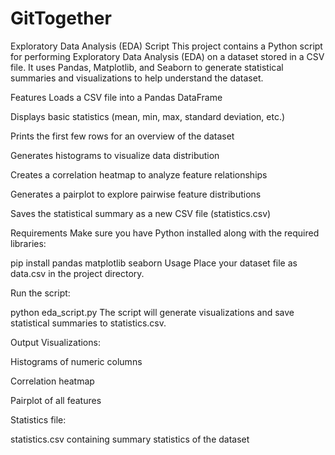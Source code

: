 # GitTogether

Exploratory Data Analysis (EDA) Script
This project contains a Python script for performing Exploratory Data Analysis (EDA) on a dataset stored in a CSV file. It uses Pandas, Matplotlib, and Seaborn to generate statistical summaries and visualizations to help understand the dataset.

Features
Loads a CSV file into a Pandas DataFrame

Displays basic statistics (mean, min, max, standard deviation, etc.)

Prints the first few rows for an overview of the dataset

Generates histograms to visualize data distribution

Creates a correlation heatmap to analyze feature relationships

Generates a pairplot to explore pairwise feature distributions

Saves the statistical summary as a new CSV file (statistics.csv)

Requirements
Make sure you have Python installed along with the required libraries:

pip install pandas matplotlib seaborn
Usage
Place your dataset file as data.csv in the project directory.

Run the script:

python eda_script.py
The script will generate visualizations and save statistical summaries to statistics.csv.

Output
Visualizations:

Histograms of numeric columns

Correlation heatmap

Pairplot of all features

Statistics file:

statistics.csv containing summary statistics of the dataset
